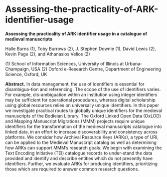 # Assessing-the-practicality-of-ARK-identifier-usage

**Assessing the practicality of ARK identifier usage in a catalogue of medieval manuscripts**

Halle Burns (1), Toby Burrows (2), J. Stephen Downie (1), David Lewis (2), Kevin Page (2), and Athanasios Velios (2)

(1) School of Information Sciences, University of Illinois at Urbana-Champaign, USA
(2) Oxford e-Research Centre, Department of Engineering Science, Oxford, UK


**Abstract.** In data management, the use of identifiers is essential for disambigua-tion and referencing. The scope of the use of identifiers varies. For example, dis-ambiguation within an institution using integer identifiers may be sufficient for operational procedures, whereas digital scholarship using global resources relies on universally unique identifiers. In this paper we investigate practical routes to globally unique identifiers for the medieval manuscripts of the Bodleian Library. The Oxford Linked Open Data (OxLOD) and Mapping Manuscript Migrations (MMM) projects require unique identifiers for the transformation of the medieval manuscripts catalogue into linked data, in an effort to increase discoverability and consistency across platforms. We consider how Archival Resource Keys (ARKs), a type of URI, can be applied to the Medieval Manuscript catalog as well as determining how ARKs can support MMM’s research goals. We begin with examining the Text Encoding Initiative (TEI) catalogue records to under-stand the data provided and identify and describe entities which do not presently have identifiers. Further, we evaluate ARKs for producing identifiers, prioritizing those which are required to answer common research questions.
